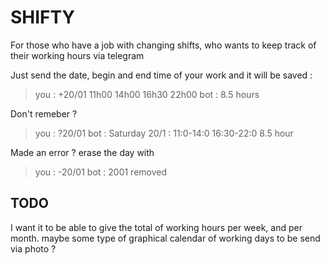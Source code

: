 # SHIFTY	
For those who have a job with changing shifts, who wants to keep track of their working hours via telegram

Just send the date, begin and end time of your work and it will be saved : 
>you : +20/01 11h00 14h00 16h30 22h00
>bot : 8.5 hours

Don't remeber ? 
>you : ?20/01
bot : Saturday 20/1 : 
11:0-14:0
16:30-22:0
8.5 hour

Made an error  ? erase the day with 
> you : -20/01
> bot : 2001 removed


## TODO
I want it to be able to give the total of working hours per week, and per month. 
maybe some type of graphical calendar of working days to be send via photo  ?


